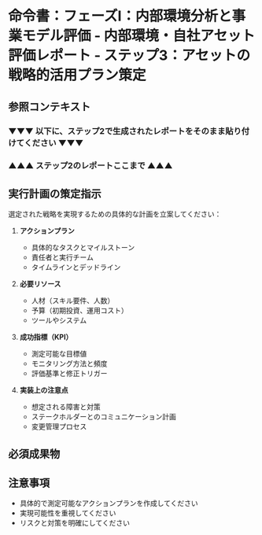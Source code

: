 # 命令書：フェーズⅠ：内部環境分析と事業モデル評価 - 内部環境・自社アセット評価レポート - ステップ3：アセットの戦略的活用プラン策定

## 参照コンテキスト
### ▼▼▼ 以下に、ステップ2で生成されたレポートをそのまま貼り付けてください ▼▼▼

### ▲▲▲ ステップ2のレポートここまで ▲▲▲

## 実行計画の策定指示
選定された戦略を実現するための具体的な計画を立案してください：

1. **アクションプラン**
   - 具体的なタスクとマイルストーン
   - 責任者と実行チーム
   - タイムラインとデッドライン

2. **必要リソース**
   - 人材（スキル要件、人数）
   - 予算（初期投資、運用コスト）
   - ツールやシステム

3. **成功指標（KPI）**
   - 測定可能な目標値
   - モニタリング方法と頻度
   - 評価基準と修正トリガー

4. **実装上の注意点**
   - 想定される障害と対策
   - ステークホルダーとのコミュニケーション計画
   - 変更管理プロセス

## 必須成果物

## 注意事項
- 具体的で測定可能なアクションプランを作成してください
- 実現可能性を重視してください
- リスクと対策を明確にしてください
